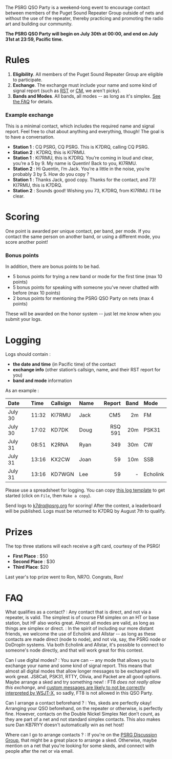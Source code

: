 The PSRG QSO Party is a weekend-long event to encourage contact between members of the Puget Sound Repeater Group outside of nets and without the use of the repeater, thereby practicing and promoting the radio art and building our community.

**The PSRG QSO Party will begin on July 30th at 00:00, and end on July 31st at 23:59, Pacific time.**

# Rules

1. **Eligibility**. All members of the Puget Sound Repeater Group are eligible to participate.
2. **Exchange**. The exchange must include your name and some kind of signal report (such as [RST](https://en.wikipedia.org/wiki/R-S-T_system) or [CM](https://en.wikipedia.org/wiki/Circuit_Merit), we aren't picky).
3. **Bands and Modes**. All bands, all modes -- as long as it's simplex. [See the FAQ](#faq) for details.

### Example exchange

This is a minimal contact, which includes the required name and signal report. Feel free to chat about anything and everything, though! The goal is to have a conversation.

- **Station 1** : CQ PSRG, CQ PSRG. This is K7DRQ, calling CQ PSRG.
- **Station 2** : K7DRQ, this is KI7RMU.
- **Station 1** : KI7RMU, this is K7DRQ. You’re coming in loud and clear, you’re a 5 by 9. My name is Quentin! Back to you, KI7RMU.
- **Station 2** : Hi Quentin, I’m Jack. You’re a little in the noise, you’re probably 3 by 5. How do you copy ?
- **Station 1** : Thanks Jack, good copy. Thanks for the contact, and 73! KI7RMU, this is K7DRQ.
- **Station 2** : Sounds good! Wishing you 73, K7DRQ, from KI7RMU. I’ll be clear.

# Scoring

One point is awarded per unique contact, per band, per mode. If you contact the same person on another band, or using a different mode, you score another point!

### Bonus points

In addition, there are bonus points to be had.

- 5 bonus points for trying a new band or mode for the first time (max 10 points)
- 5 bonus points for speaking with someone you've never chatted with before (max 10 points)
- 2 bonus points for mentioning the PSRG QSO Party on nets (max 4 points)

These will be awarded on the honor system -- just let me know when you submit your logs.

# Logging

Logs should contain :

- **the date and time** (in Pacific time) of the contact
- **exchange info** (other station’s callsign, name, and their RST report for you)
- **band and mode** information

As an example :

| Date    | Time  | Callsign | Name | Report  | Band | Mode      |
|:--------|:------|:---------|:-----|--------:|-----:|:----------|
| July 30 | 11:32 | KI7RMU   | Jack |     CM5 | 2m   | FM        |
| July 30 | 17:02 | KD7DK    | Doug | RSQ 591 | 20m  | PSK31     |
| July 31 | 08:51 | K2RNA    | Ryan |     349 | 30m  | CW        |
| July 31 | 13:16 | KX2CW    | Joan |      59 | 10m  | SSB       |
| July 31 | 13:16 | KD7WGN   | Lee  |      59 | -    | Echolink  |

Please use a spreadsheet for logging. You can copy [this log template](https://docs.google.com/spreadsheets/d/1n13bcPpxoyOSDa0yK9lEQ_deU9bA2bB2_maWWsNqK80/edit?usp=sharing) to get started (click on `File`, then `Make a copy`).

Send logs to [k7drq@psrg.org](mailto:k7drq@psrg.org) for scoring! After the contest, a leaderboard will be published. Logs must be returned to K7DRQ by August 7th to qualify.

# Prizes

The top three stations will each receive a gift card, courtesy of the PSRG!

- **First Place** : $50
- **Second Place** : $30
- **Third Place**: $20

Last year's top prize went to Ron, NR7O. Congrats, Ron!

# FAQ

What qualifies as a contact?
: Any contact that is direct, and not via a repeater, is valid. The simplest is of course FM simplex on an HT or base station, but HF also works great. Almost all modes are valid, as long as things are simplex or direct.
: In the spirit of including our more distant friends, we welcome the use of Echolink and Allstar -- as long as these contacts are made direct (node to node), and not via, say, the PSRG node or DoDropIn systems. Via both Echolink and Allstar, it's possible to connect to someone's node directly, and that will work great for this contest.

Can I use digital modes?
: You sure can -- any mode that allows you to exchange your name and some kind of signal report. This means that almost all digital modes that allow longer messages to be exchanged will work great. JS8Call, PSK31, RTTY, Olivia, and Packet are all good options. Maybe arrange a sked and try something new!
: FT8 *does not really allow this exchange*, and [custom messages are likely to not be correctly interpreted by WSJT-X](https://www.physics.princeton.edu/pulsar/K1JT/FT8_Operating_Tips.pdf), so sadly, FT8 is not allowed in this QSO Party.

Can I arrange a contact beforehand ?
: Yes, skeds are perfectly okay! Arranging your QSO beforehand, on the repeater or otherwise, is perfectly fine. However, contacts on the Double Nickel Simplex Net don’t count, as they are part of a net and not standard simplex contacts. This also makes sure Dan KB7RYY doesn't automatically win as net host!

Where can I go to arrange contacts ?
: If you're on the [PSRG Discussion Group](https://www.facebook.com/groups/ww7psr), that might be a great place to arrange a sked. Otherwise, maybe mention on a net that you're looking for some skeds, and connect with people after the net or via email.
